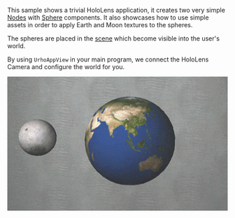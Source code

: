 This sample shows a trivial HoloLens application, it creates two very simple 
[Nodes](https://developer.xamarin.com/api/type/Urho.Node) with [Sphere](https://developer.xamarin.com/api/type/Urho.Shapes.Sphere) components. 
It also showcases how to use simple assets in order to apply Earth and Moon textures to the spheres.

The spheres are placed in the [scene](https://developer.xamarin.com/api/type/Urho.Scene) which become
visible into the user's world.

By using `UrhoAppView` in your main program, we connect the HoloLens Camera and configure the
world for you.

![Screenshot](Screenshots/Video.gif) 
